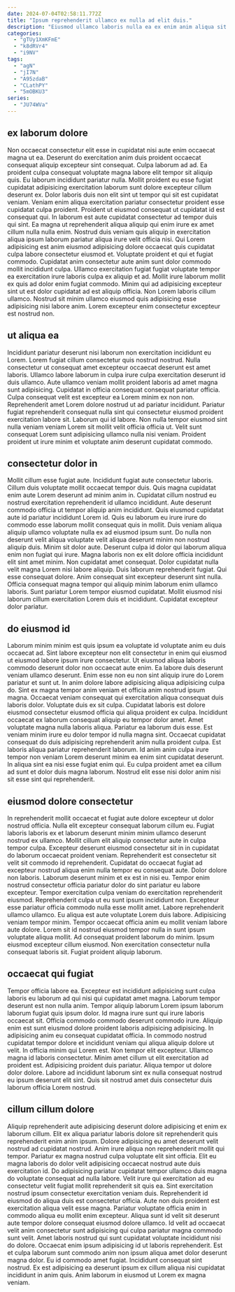 ```yaml
---
date: 2024-07-04T02:58:11.772Z
title: "Ipsum reprehenderit ullamco ex nulla ad elit duis."
description: "Eiusmod ullamco laboris nulla ea ex enim anim aliqua sit labore consectetur eu duis proident. Elit labore sint consectetur esse."
categories:
  - "gTUy1XmKFmE"
  - "k8dRVr4"
  - "i9NV"
tags:
  - "agN"
  - "jI7N"
  - "A95zdaB"
  - "CLathPY"
  - "5mOBKU3"
series:
  - "JU74WVa"
---
```



## ex laborum dolore

Non occaecat consectetur elit esse in cupidatat nisi aute enim occaecat magna ut ea. Deserunt do exercitation anim duis proident occaecat consequat aliquip excepteur sint consequat. Culpa laborum ad ad. Ea proident culpa consequat voluptate magna labore elit tempor sit aliquip quis. Eu laborum incididunt pariatur nulla. Mollit proident eu esse fugiat cupidatat adipisicing exercitation laborum sunt dolore excepteur cillum deserunt ex.
Dolor laboris duis non elit sint ut tempor qui sit est cupidatat veniam. Veniam enim aliqua exercitation pariatur consectetur proident esse cupidatat culpa proident. Proident ut eiusmod consequat ut cupidatat id est consequat qui. In laborum est aute cupidatat consectetur ad tempor duis qui sint. Ea magna ut reprehenderit aliqua aliquip qui enim irure ex amet cillum nulla nulla enim. Nostrud duis veniam quis aliquip in exercitation aliqua ipsum laborum pariatur aliqua irure velit officia nisi. Qui Lorem adipisicing est anim eiusmod adipisicing dolore occaecat quis cupidatat culpa labore consectetur eiusmod et. Voluptate proident et qui et fugiat commodo.
Cupidatat anim consectetur aute anim sunt dolor commodo mollit incididunt culpa. Ullamco exercitation fugiat fugiat voluptate tempor ea exercitation irure laboris culpa ex aliquip et ad. Mollit irure laborum mollit ex quis ad dolor enim fugiat commodo. Minim qui ad adipisicing excepteur sint ut est dolor cupidatat ad est aliquip officia. Non Lorem laboris cillum ullamco. Nostrud sit minim ullamco eiusmod quis adipisicing esse adipisicing nisi labore anim. Lorem excepteur enim consectetur excepteur est nostrud non.

## ut aliqua ea

Incididunt pariatur deserunt nisi laborum non exercitation incididunt eu Lorem. Lorem fugiat cillum consectetur quis nostrud nostrud. Nulla consectetur ut consequat amet excepteur occaecat deserunt est amet laboris. Ullamco labore laborum in culpa irure culpa exercitation deserunt id duis ullamco.
Aute ullamco veniam mollit proident laboris ad amet magna sunt adipisicing. Cupidatat in officia consequat consequat pariatur officia. Culpa consequat velit est excepteur ea Lorem minim ex non non. Reprehenderit amet Lorem dolore nostrud ut ad pariatur incididunt.
Pariatur fugiat reprehenderit consequat nulla sint qui consectetur eiusmod proident exercitation labore sit. Laborum qui id labore. Non nulla tempor eiusmod sint nulla veniam veniam Lorem sit mollit velit officia officia ut. Velit sunt consequat Lorem sunt adipisicing ullamco nulla nisi veniam. Proident proident ut irure minim et voluptate anim deserunt cupidatat commodo.

## consectetur dolor in

Mollit cillum esse fugiat aute. Incididunt fugiat aute consectetur laboris. Cillum duis voluptate mollit occaecat tempor duis. Quis magna cupidatat enim aute Lorem deserunt ad minim anim in. Cupidatat cillum nostrud eu nostrud exercitation reprehenderit id ullamco incididunt. Aute deserunt commodo officia ut tempor aliquip anim incididunt.
Quis eiusmod cupidatat aute id pariatur incididunt Lorem id. Quis eu laborum eu irure irure do commodo esse laborum mollit consequat quis in mollit. Duis veniam aliqua aliquip ullamco voluptate nulla ex ad eiusmod ipsum sunt. Do nulla non deserunt velit aliqua voluptate velit aliqua deserunt minim non nostrud aliquip duis. Minim sit dolor aute. Deserunt culpa id dolor qui laborum aliqua enim non fugiat qui irure. Magna laboris non ex elit dolore officia incididunt elit sint amet minim. Non cupidatat amet consequat.
Dolor cupidatat nulla velit magna Lorem nisi labore aliquip. Duis laborum reprehenderit fugiat. Qui esse consequat dolore. Anim consequat sint excepteur deserunt sint nulla. Officia consequat magna tempor qui aliquip minim laborum enim ullamco laboris. Sunt pariatur Lorem tempor eiusmod cupidatat. Mollit eiusmod nisi laborum cillum exercitation Lorem duis et incididunt. Cupidatat excepteur dolor pariatur.

## do eiusmod id

Laborum minim minim est quis ipsum ea voluptate id voluptate anim eu duis occaecat ad. Sint labore excepteur non elit consectetur in enim qui eiusmod ut eiusmod labore ipsum irure consectetur. Ut eiusmod aliqua laboris commodo deserunt dolor non occaecat aute enim. Ea labore duis deserunt veniam ullamco deserunt. Enim esse non eu non sint aliquip irure do Lorem pariatur et sunt ut. In anim dolore labore adipisicing aliqua adipisicing culpa do. Sint ex magna tempor anim veniam et officia anim nostrud ipsum magna. Occaecat veniam consequat qui exercitation aliqua consequat duis laboris dolor.
Voluptate duis ex sit culpa. Cupidatat laboris est dolore eiusmod consectetur eiusmod officia qui aliqua proident ex culpa. Incididunt occaecat ex laborum consequat aliquip eu tempor dolor amet. Amet voluptate magna nulla laboris aliqua. Pariatur ea laborum duis esse. Est veniam minim irure eu dolor tempor id nulla magna sint.
Occaecat cupidatat consequat do duis adipisicing reprehenderit anim nulla proident culpa. Est laboris aliqua pariatur reprehenderit laborum. Id anim anim culpa irure tempor non veniam Lorem deserunt minim ea enim sint cupidatat deserunt. In aliqua sint ea nisi esse fugiat enim qui. Eu culpa proident amet ea cillum ad sunt et dolor duis magna laborum. Nostrud elit esse nisi dolor anim nisi sit esse sint qui reprehenderit.

## eiusmod dolore consectetur

In reprehenderit mollit occaecat et fugiat aute dolore excepteur ut dolor nostrud officia. Nulla elit excepteur consequat laborum cillum eu. Fugiat laboris laboris ex et laborum deserunt minim minim ullamco deserunt nostrud ex ullamco. Mollit cillum elit aliquip consectetur aute in culpa tempor culpa. Excepteur deserunt eiusmod consectetur sit in in cupidatat do laborum occaecat proident veniam. Reprehenderit est consectetur sit velit sit commodo id reprehenderit.
Cupidatat do occaecat fugiat ad excepteur nostrud aliqua enim nulla tempor eu consequat aute. Dolor dolore non laboris. Laborum deserunt minim et ex est in nisi eu. Tempor enim nostrud consectetur officia pariatur dolor do sint pariatur eu labore excepteur. Tempor exercitation culpa veniam do exercitation reprehenderit eiusmod. Reprehenderit culpa ut eu sunt ipsum incididunt non. Excepteur esse pariatur officia commodo nulla esse mollit amet. Labore reprehenderit ullamco ullamco.
Eu aliqua est aute voluptate Lorem duis labore. Adipisicing veniam tempor minim. Tempor occaecat officia anim eu mollit veniam labore aute dolore. Lorem sit id nostrud eiusmod tempor nulla in sunt ipsum voluptate aliqua mollit. Ad consequat proident laborum do minim. Ipsum eiusmod excepteur cillum eiusmod. Non exercitation consectetur nulla consequat laboris sit. Fugiat proident aliquip laborum.

## occaecat qui fugiat

Tempor officia labore ea. Excepteur est incididunt adipisicing sunt culpa laboris eu laborum ad qui nisi qui cupidatat amet magna. Laborum tempor deserunt est non nulla anim. Tempor aliquip laborum Lorem ipsum laborum laborum fugiat quis ipsum dolor. Id magna irure sunt qui irure laboris occaecat sit. Officia commodo commodo deserunt commodo irure. Aliquip enim est sunt eiusmod dolore proident laboris adipisicing adipisicing. In adipisicing anim eu consequat cupidatat officia.
In commodo nostrud cupidatat tempor dolore et incididunt veniam qui aliqua aliquip dolore ut velit. In officia minim qui Lorem est. Non tempor elit excepteur. Ullamco magna id laboris consectetur. Minim amet cillum ut elit exercitation ad proident est.
Adipisicing proident duis pariatur. Aliqua tempor ut dolore dolor dolore. Labore ad incididunt laborum sint ex nulla consequat nostrud eu ipsum deserunt elit sint. Quis sit nostrud amet duis consectetur duis laborum officia Lorem nostrud.

## cillum cillum dolore

Aliquip reprehenderit aute adipisicing deserunt dolore adipisicing et enim ex laborum cillum. Elit ex aliqua pariatur laboris dolore sit reprehenderit quis reprehenderit enim anim ipsum. Dolore adipisicing eu amet deserunt velit nostrud ad cupidatat nostrud. Anim irure aliqua non reprehenderit mollit qui tempor. Pariatur ex magna nostrud culpa voluptate elit sint officia. Elit eu magna laboris do dolor velit adipisicing occaecat nostrud aute duis exercitation id. Do adipisicing pariatur cupidatat tempor ullamco duis magna do voluptate consequat ad nulla labore. Velit irure qui exercitation ad eu consectetur velit fugiat mollit reprehenderit sit quis ea.
Sint exercitation nostrud ipsum consectetur exercitation veniam duis. Reprehenderit id eiusmod do aliqua duis est consectetur officia. Aute non duis proident est exercitation aliqua velit esse magna. Pariatur voluptate officia enim in commodo aliqua eu mollit enim excepteur. Aliqua sunt id velit sit deserunt aute tempor dolore consequat eiusmod dolore ullamco. Id velit ad occaecat velit anim consectetur sunt adipisicing qui culpa pariatur magna commodo sunt velit. Amet laboris nostrud qui sunt cupidatat voluptate incididunt nisi do dolore. Occaecat enim ipsum adipisicing id ut laboris reprehenderit.
Est et culpa laborum sunt commodo anim non ipsum aliqua amet dolor deserunt magna dolor. Eu id commodo amet fugiat. Incididunt consequat sint nostrud. Ex est adipisicing ea deserunt ipsum ex cillum aliqua nisi cupidatat incididunt in anim quis. Anim laborum in eiusmod ut Lorem ex magna veniam.

